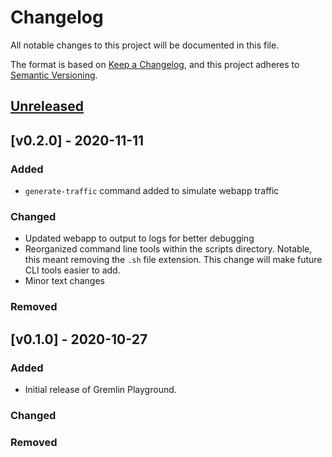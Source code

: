 # Changelog
All notable changes to this project will be documented in this file.

The format is based on [Keep a Changelog](https://keepachangelog.com/en/1.0.0/),
and this project adheres to [Semantic Versioning](https://semver.org/spec/v2.0.0.html).

## [Unreleased]

## [v0.2.0] - 2020-11-11
### Added
- `generate-traffic` command added to simulate webapp traffic

### Changed
- Updated webapp to output to logs for better debugging
- Reorganized command line tools within the scripts directory. Notable, this meant removing the `.sh` file extension. This change will make future CLI tools easier to add.
- Minor text changes

### Removed

## [v0.1.0] - 2020-10-27
### Added
- Initial release of Gremlin Playground.

### Changed

### Removed

[Unreleased]: https://github.com/gremlin/gremlin-playground/compare/v0.1.0...HEAD
[0.1.0]: https://github.com/gremlin/gremlin-playground/releases/tag/v0.1.0
[0.2.0]: https://github.com/gremlin/gremlin-playground/releases/tag/v0.2.0
